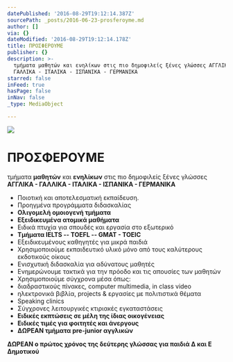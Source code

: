 ```yaml
---
datePublished: '2016-08-29T19:12:14.387Z'
sourcePath: _posts/2016-06-23-prosferoyme.md
author: []
via: {}
dateModified: '2016-08-29T19:12:14.178Z'
title: ΠΡΟΣΦΕΡΟΥΜΕ
publisher: {}
description: >-
  τμήματα μαθητών και ενηλίκων στις πιο δημοφιλείς ξένες γλώσσες ΑΓΓΛΙΚΑ -
  ΓΑΛΛΙΚΑ - ΙΤΑΛΙΚΑ - ΙΣΠΑΝΙΚΑ - ΓΕΡΜΑΝΙΚΑ
starred: false
inFeed: true
hasPage: false
inNav: false
_type: MediaObject

---
```

![](https://the-grid-user-content.s3-us-west-2.amazonaws.com/c60ebe50-535e-41c0-9510-c0a52c3d2ec9.jpg)

# ΠΡΟΣΦΕΡΟΥΜΕ

τμήματα **μαθητών** και **ενηλίκων** στις πιο δημοφιλείς ξένες γλώσσες **ΑΓΓΛΙΚΑ - ΓΑΛΛΙΚΑ - ΙΤΑΛΙΚΑ - ΙΣΠΑΝΙΚΑ - ΓΕΡΜΑΝΙΚΑ**

* Ποιοτική και αποτελεσματική εκπαίδευση.
* Προηγμένα προγράμματα διδασκαλίας
* **Ολιγομελή ομοιογενή τμήματα**
* **Εξειδικευμένα ατομικά μαθήματα**
* Ειδικά πτυχία για σπουδές και εργασία στο εξωτερικό
* **Τμήματα IELTS -- TOEFL -- GMAT - TOEIC**
* Εξειδικευμένους καθηγητές για μικρά παιδιά
* Χρησιμοποιούμε εκπαιδευτικό υλικό μόνο από τους καλύτερους εκδοτικούς οίκους
* Ενισχυτική διδασκαλία για αδύνατους μαθητές
* Ενημερώνουμε τακτικά για την πρόοδο και τις απουσίες των μαθητών
* Χρησιμοποιούμε σύγχρονα μέσα όπως:
* διαδραστικούς πίνακες, computer multimedia, in class video
* ηλεκτρονικά βιβλία, projects & εργασίες με πολιτιστικά θέματα
* Speaking clinics
* Σύγχρονες λειτουργικές κτιριακές εγκαταστάσεις
* **Ειδικές εκπτώσεις σε μέλη της ίδιας οικογένειας**
* **Ειδικές τιμές για φοιτητές και άνεργους**
* **ΔΩΡΕΑΝ τμήματα pre-junior αγγλικών**

**ΔΩΡΕΑΝ ο πρώτος χρόνος της δεύτερης γλώσσας για παιδιά Δ και Ε Δημοτικού**